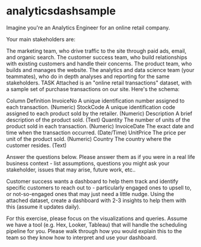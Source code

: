 # analyticsdashsample

Imagine you're an Analytics Engineer for an online retail company.

Your main stakeholders are:

The marketing team, who drive traffic to the site through paid ads, email, and organic search.
The customer success team, who build relationships with existing customers and handle their concerns.
The product team, who builds and manages the website.
The analytics and data science team (your teammates), who do in depth analyses and reporting for the same stakeholders.
TASK
Attached is an "online retail transactions" dataset, with a sample set of purchase transactions on our site. Here's the schema:


Column	Definition
InvoiceNo	A unique identification number assigned to each transaction. (Numeric)
StockCode	A unique identification code assigned to each product sold by the retailer. (Numeric)
Description	A brief description of the product sold. (Text)
Quantity	The number of units of the product sold in each transaction. (Numeric)
InvoiceDate	The exact date and time when the transaction occurred. (Date/Time)
UnitPrice	The price per unit of the product sold. (Numeric)
Country	The country where the customer resides. (Text)


Answer the questions below. Please answer them as if you were in a real life business context - list assumptions, questions you might ask your stakeholder, issues that may arise, future work, etc..

Customer success wants a dashboard to help them track and identify specific customers to reach out to - particularly engaged ones to upsell to, or not-so-engaged ones that may just need a little nudge. Using the attached dataset, create a dashboard with 2-3 insights to help them with this (assume it updates daily).

For this exercise, please focus on the visualizations and queries. Assume we have a tool (e.g. Hex, Looker, Tableau) that will handle the scheduling pipeline for you.
Please walk through how you would explain this to the team so they know how to interpret and use your dashboard.
